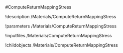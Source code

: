 <!-- MOOSE Object Documentation Stub: Remove this when content is added. -->
#ComputeReturnMappingStress

!description /Materials/ComputeReturnMappingStress

!parameters /Materials/ComputeReturnMappingStress

!inputfiles /Materials/ComputeReturnMappingStress

!childobjects /Materials/ComputeReturnMappingStress
